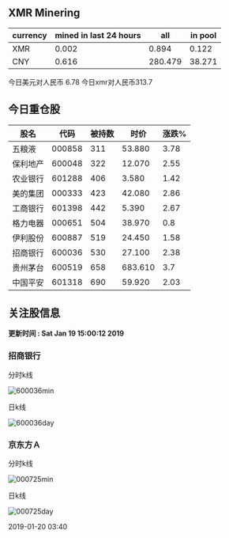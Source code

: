 ## XMR Minering

|currency|mined in last 24 hours|all|in pool|
|---|---|---|---|
|XMR|0.002|0.894|0.122|
|CNY|0.616|280.479|38.271|

今日美元对人民币 6.78	今日xmr对人民币313.7


## 今日重仓股 

|股名|代码|被持数|时价|涨跌%|
|---|---|---|---|---|
|五粮液|000858|311|53.880|3.78|
|保利地产|600048|322|12.070|2.55|
|农业银行|601288|406|3.580|1.42|
|美的集团|000333|423|42.080|2.86|
|工商银行|601398|442|5.390|2.67|
|格力电器|000651|504|38.970|0.8|
|伊利股份|600887|519|24.450|1.58|
|招商银行|600036|530|27.100|2.38|
|贵州茅台|600519|658|683.610|3.7|
|中国平安|601318|690|59.920|2.03|

## 关注股信息
**更新时间 : Sat Jan 19 15:00:12 2019**
### 招商银行 
分时k线

![600036min](http://image.sinajs.cn/newchart/min/n/sh600036.gif)

日k线

![600036day](http://image.sinajs.cn/newchart/daily/n/sh600036.gif)

### 京东方Ａ 
分时k线

![000725min](http://image.sinajs.cn/newchart/min/n/sz000725.gif)

日k线

![000725day](http://image.sinajs.cn/newchart/daily/n/sz000725.gif)

2019-01-20 03:40